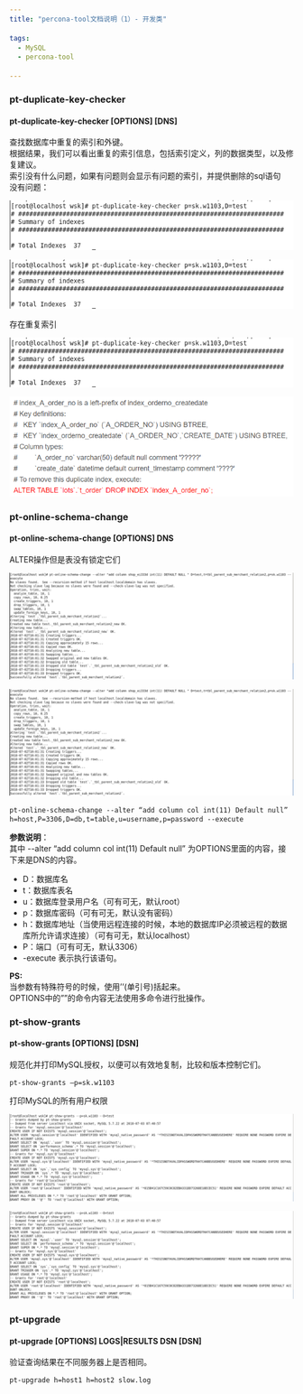 ```yaml
---
title: "percona-tool文档说明（1）- 开发类"

tags:
  - MySQL
  - percona-tool
  
---
```




### pt-duplicate-key-checker
#### pt-duplicate-key-checker [OPTIONS] [DNS]
查找数据库中重复的索引和外键。  
根据结果，我们可以看出重复的索引信息，包括索引定义，列的数据类型，以及修复建议。  
索引没有什么问题，如果有问题则会显示有问题的索引，并提供删除的sql语句  
没有问题：

![image](https://raw.githubusercontent.com/wsk1103/images/master/percona-tool/21.png)

![image](https://raw.githubusercontent.com/wsk1103/images/master/percona-tool/22.png)

存在重复索引

![image](https://raw.githubusercontent.com/wsk1103/images/master/percona-tool/22.png)

![image](https://raw.githubusercontent.com/wsk1103/images/master/percona-tool/24.png)


### pt-online-schema-change
#### pt-online-schema-change [OPTIONS] DNS
ALTER操作但是表没有锁定它们

![image](https://raw.githubusercontent.com/wsk1103/images/master/percona-tool/15.png)

![image](https://raw.githubusercontent.com/wsk1103/images/master/percona-tool/16.png)

```
pt-online-schema-change --alter “add column col int(11) Default null” h=host,P=3306,D=db,t=table,u=username,p=password --execute  
```

**参数说明**：  
其中   --alter “add column col int(11) Default null”    为OPTIONS里面的内容，接下来是DNS的内容。  
- D：数据库名
- t：数据库表名
- u：数据库登录用户名（可有可无，默认root）
- p：数据库密码（可有可无，默认没有密码）
- h：数据库地址（当使用远程连接的时候，本地的数据库IP必须被远程的数据库所允许请求连接）（可有可无，默认localhost）
- P：端口（可有可无，默认3306）
- -execute 表示执行该语句。


**PS:**  
当参数有特殊符号的时候，使用’’(单引号)括起来。  
OPTIONS中的””的命令内容无法使用多命令进行批操作。


### pt-show-grants
#### pt-show-grants [OPTIONS] [DSN]
规范化并打印MySQL授权，以便可以有效地复制，比较和版本控制它们。

```
pt-show-grants –p=sk.w1103
```

打印MySQL的所有用户权限

![image](https://raw.githubusercontent.com/wsk1103/images/master/percona-tool/37.png)

![image](https://raw.githubusercontent.com/wsk1103/images/master/percona-tool/38.png)


### pt-upgrade
#### pt-upgrade [OPTIONS] LOGS|RESULTS DSN [DSN]
验证查询结果在不同服务器上是否相同。

```
pt-upgrade h=host1 h=host2 slow.log
```
